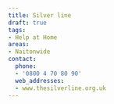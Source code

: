 ```yaml
---
title: Silver line
draft: true
tags:
- Help at Home
areas:
- Naitonwide
contact:
  phone:
  - '0800 4 70 80 90'
  web_addresses:
  - www.thesilverline.org.uk
---
```


